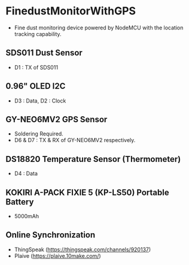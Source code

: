 # FinedustMonitorWithGPS
* Fine dust monitoring device powered by NodeMCU with the location tracking capability.

## SDS011 Dust Sensor
* D1 : TX of SDS011

## 0.96" OLED I2C
* D3 : Data, D2 : Clock

## GY-NEO6MV2 GPS Sensor
* Soldering Required.
* D6 & D7 : TX & RX of GY-NEO6MV2 respectively.

## DS18820 Temperature Sensor (Thermometer)
* D4 : Data

## KOKIRI A-PACK FIXIE 5 (KP-LS50) Portable Battery
* 5000mAh

## Online Synchronization
* ThingSpeak (https://thingspeak.com/channels/920137)
* Plaive (https://plaive.10make.com/)
